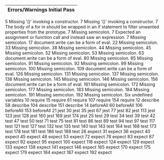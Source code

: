 |**Errors/Warnings Initial Pass**|
|:------|
5	Missing '()' invoking a constructor.
7	Missing '()' invoking a constructor.
7	The body of a for in should be wrapped in an if statement to filter unwanted properties from the prototype.
7	Missing semicolon.
7	Expected an assignment or function call and instead saw an expression.
7	Missing semicolon.
17	document.write can be a form of eval.
22	Missing semicolon.
33	Missing semicolon.
38	Missing semicolon.
44	Missing semicolon.
45	Missing semicolon.
52	Missing semicolon.
53	Missing semicolon.
63	document.write can be a form of eval.
80	Missing semicolon.
85	Missing semicolon.
91	Missing semicolon.
92	Missing semicolon.
99	Missing semicolon.
100	Missing semicolon.
109	document.write can be a form of eval.
126	Missing semicolon.
131	Missing semicolon.
137	Missing semicolon.
138	Missing semicolon.
145	Missing semicolon.
146	Missing semicolon.
156	document.write can be a form of eval.
161	Missing semicolon.
172	Missing semicolon.
177	Missing semicolon.
183	Missing semicolon.
184	Missing semicolon.
191	Missing semicolon.
192	Missing semicolon.
Six undefined variables
10	require
15	require
61	require
107	require
154	require
12	describe
58	describe
104	describe
151	describe
14	beforeAll
60	beforeAll
106	beforeAll
153	beforeAll
21	jest
30	jest
35	jest
67	jest
77	jest
82	jest
113	jest
123	jest
128	jest
160	jest
169	jest
174	jest
25	test
29	test
34	test
39	test
42	test
47	test
50	test
71	test
75	test
81	test
86	test
89	test
94	test
97	test
117	test
121	test
127	test
132	test
135	test
140	test
143	test
164	test
168	test
173	test
178	test
181	test
186	test
189	test
26	expect
31	expect
36	expect
40	expect
45	expect
48	expect
53	expect
72	expect
78	expect
83	expect
87	expect
92	expect
95	expect
100	expect
118	expect
124	expect
129	expect
133	expect
138	expect
141	expect
146	expect
165	expect
170	expect
175	expect
179	expect
184	expect
187	expect
192	expect
